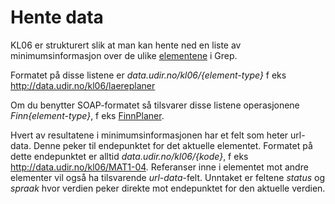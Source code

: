# Hente data

KL06 er strukturert slik at man kan hente ned en liste av minimumsinformasjon over de ulike [elementene](../oversikt_over_api.md) i Grep.

Formatet på disse listene er *data.udir.no/kl06/{element-type}* f eks http://data.udir.no/kl06/laereplaner

Om du benytter SOAP-formatet så tilsvarer disse listene operasjonene *Finn{element-type}*, f eks [FinnPlaner](http://data.udir.no/kl06/soap#FinnPlaner).

Hvert av resultatene i minimumsinformasjonen har et felt som heter url-data. Denne peker til endepunktet for det aktuelle elementet. Formatet på dette endepunktet er alltid *data.udir.no/kl06/{kode}*, f eks http://data.udir.no/kl06/MAT1-04. Referanser inne i elementet mot andre elementer vil også ha tilsvarende *url-data*-felt. Unntaket er feltene *status* og *spraak* hvor verdien peker direkte mot endepunktet for den aktuelle verdien.
